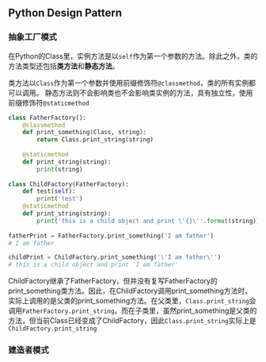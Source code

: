 ## Python Design Pattern

### 抽象工厂模式

在Python的Class里，实例方法是以`self`作为第一个参数的方法。除此之外，类的方法类型还包括**类方法**和**静态方法**。

类方法以`Class`作为第一个参数并使用前缀修饰符`@classmethod`，类的所有实例都可以调用。
静态方法则不会影响类也不会影响类实例的方法，具有独立性，使用前缀修饰符`@staticmethod`

```python
class FatherFactory():
	@classmethod
	def print_something(Class, string):
		return Class.print_string(string)
		
	@staticmethod
	def print_string(string):
		print(string)
		
class ChildFactory(FatherFactory):
	def test(self):
		print('test')
	@staticmethod
	def print_string(string):
		print('this is a child object and print \'{}\''.format(string))
		
fatherPrint = FatherFactory.print_something('I am father')
# I am father

childPrint = ChildFactory.print_something('\'I am father\'')
# this is a child object and print 'I am father'
```

ChildFactory继承了FatherFactory，但并没有复写FatherFactory的print_something类方法。因此，在ChildFactory调用print_something方法时，实际上调用的是父类的print_something方法。在父类里，`Class.print_string`会调用`FatherFactory.print_string`。而在子类里，虽然print_something是父类的方法，但当前Class已经变成了ChildFactory，因此`Class.print_string`实际上是`ChildFactory.print_string`

### 建造者模式

